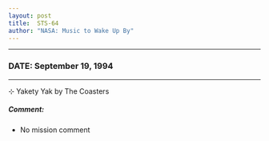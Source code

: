 ```yaml
---
layout: post
title:  STS-64
author: "NASA: Music to Wake Up By"
---
```


----
### DATE: September 19, 1994
----
⊹ Yakety Yak by The Coasters

##### Comment:
* No mission comment
